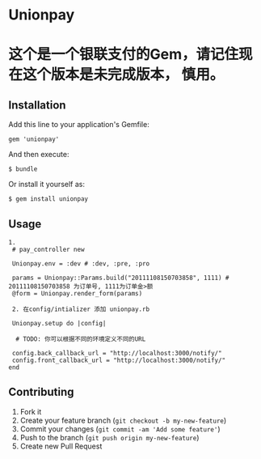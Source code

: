# Unionpay

# 这个是一个银联支付的Gem，请记住现在这个版本是未完成版本， 慎用。

## Installation

Add this line to your application's Gemfile:

    gem 'unionpay'

And then execute:

    $ bundle

Or install it yourself as:

    $ gem install unionpay

## Usage
    1. 
	 # pay_controller new 
	 
	 Unionpay.env = :dev # :dev, :pre, :pro
	 
	 params = Unionpay::Params.build("20111108150703858", 1111) # 20111108150703858 为订单号, 1111为订单金>额
	 @form = Unionpay.render_form(params)
	 
	 2. 在config/intializer 添加 unionpay.rb
	 
	 Unionpay.setup do |config|
	 
	  # TODO: 你可以根据不同的环境定义不同的URL
	  
     config.back_callback_url = "http://localhost:3000/notify/"
     config.front_callback_url = "http://localhost:3000/notify/"
    end
    
	 
	 
	

## Contributing

1. Fork it
2. Create your feature branch (`git checkout -b my-new-feature`)
3. Commit your changes (`git commit -am 'Add some feature'`)
4. Push to the branch (`git push origin my-new-feature`)
5. Create new Pull Request
